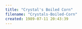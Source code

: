 ```yaml
---
title: "Crystal's Boiled Corn"
filename: "Crystals-Boiled-Corn"
created: 1989-07-11 20:43:39
---
```

